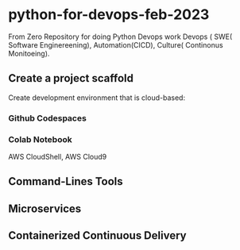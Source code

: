 # python-for-devops-feb-2023
From Zero Repository for doing Python Devops work
Devops ( SWE( Software Enginereening), Automation(CICD), Culture( Continonus Monitoeing).
## Create a project scaffold

Create development environment that is cloud-based: 
### Github Codespaces
### Colab Notebook
AWS CloudShell, 
AWS Cloud9
## Command-Lines Tools
## Microservices
## Containerized Continuous Delivery

